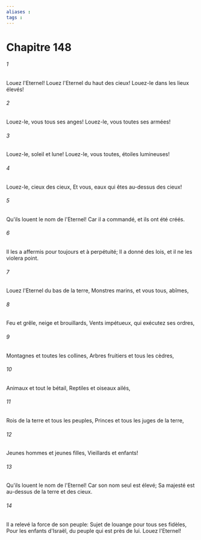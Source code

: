 ```yaml
---
aliases : 
tags : 
---
```


# Chapitre 148

###### 1
Louez l'Eternel! Louez l'Eternel du haut des cieux! Louez-le dans les lieux élevés!
###### 2
Louez-le, vous tous ses anges! Louez-le, vous toutes ses armées!
###### 3
Louez-le, soleil et lune! Louez-le, vous toutes, étoiles lumineuses!
###### 4
Louez-le, cieux des cieux, Et vous, eaux qui êtes au-dessus des cieux!
###### 5
Qu'ils louent le nom de l'Eternel! Car il a commandé, et ils ont été créés.
###### 6
Il les a affermis pour toujours et à perpétuité; Il a donné des lois, et il ne les violera point.
###### 7
Louez l'Eternel du bas de la terre, Monstres marins, et vous tous, abîmes,
###### 8
Feu et grêle, neige et brouillards, Vents impétueux, qui exécutez ses ordres,
###### 9
Montagnes et toutes les collines, Arbres fruitiers et tous les cèdres,
###### 10
Animaux et tout le bétail, Reptiles et oiseaux ailés,
###### 11
Rois de la terre et tous les peuples, Princes et tous les juges de la terre,
###### 12
Jeunes hommes et jeunes filles, Vieillards et enfants!
###### 13
Qu'ils louent le nom de l'Eternel! Car son nom seul est élevé; Sa majesté est au-dessus de la terre et des cieux.
###### 14
Il a relevé la force de son peuple: Sujet de louange pour tous ses fidèles, Pour les enfants d'Israël, du peuple qui est près de lui. Louez l'Eternel!
